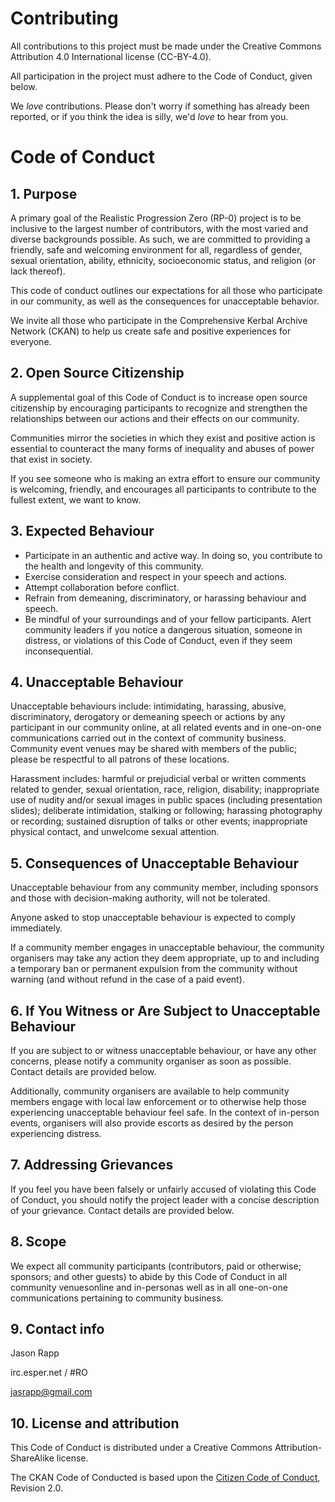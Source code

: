 # Contributing

All contributions to this project must be made under the Creative Commons Attribution 4.0 International license (CC-BY-4.0).

All participation in the project must adhere to the Code of Conduct, given below.

We *love* contributions. Please don't worry if something has already been reported, or if you think the idea is silly, we'd *love* to hear from you.

# Code of Conduct

## 1. Purpose

A primary goal of the Realistic Progression Zero (RP-0) project is to be inclusive to the largest number of contributors, with the most varied and diverse backgrounds possible. As such, we are committed to providing a friendly, safe and welcoming environment for all, regardless of gender, sexual orientation, ability, ethnicity, socioeconomic status, and religion (or lack thereof).

This code of conduct outlines our expectations for all those who participate in our community, as well as the consequences for unacceptable behavior.

We invite all those who participate in the Comprehensive Kerbal Archive Network (CKAN) to help us create safe and positive experiences for everyone.

## 2. Open Source Citizenship

A supplemental goal of this Code of Conduct is to increase open source citizenship by encouraging participants to recognize and strengthen the relationships between our actions and their effects on our community.

Communities mirror the societies in which they exist and positive action is essential to counteract the many forms of inequality and abuses of power that exist in society.

If you see someone who is making an extra effort to ensure our community is welcoming, friendly, and encourages all participants to contribute to the fullest extent, we want to know.

## 3. Expected Behaviour

* Participate in an authentic and active way. In doing so, you contribute to the health and longevity of this community.
* Exercise consideration and respect in your speech and actions.
* Attempt collaboration before conflict.
* Refrain from demeaning, discriminatory, or harassing behaviour and speech.
* Be mindful of your surroundings and of your fellow participants. Alert community leaders if you notice a dangerous situation, someone in distress, or violations of this Code of Conduct, even if they seem inconsequential.

## 4. Unacceptable Behaviour

Unacceptable behaviours include: intimidating, harassing, abusive, discriminatory, derogatory or demeaning speech or actions by any participant in our community online, at all related events and in one-on-one communications carried out in the context of community business. Community event venues may be shared with members of the public; please be respectful to all patrons of these locations.

Harassment includes: harmful or prejudicial verbal or written comments related to gender, sexual orientation, race, religion, disability; inappropriate use of nudity and/or sexual images in public spaces (including presentation slides); deliberate intimidation, stalking or following; harassing photography or recording; sustained disruption of talks or other events; inappropriate physical contact, and unwelcome sexual attention.

## 5. Consequences of Unacceptable Behaviour

Unacceptable behaviour from any community member, including sponsors and those with decision-making authority, will not be tolerated.

Anyone asked to stop unacceptable behaviour is expected to comply immediately.

If a community member engages in unacceptable behaviour, the community organisers may take any action they deem appropriate, up to and including a temporary ban or permanent expulsion from the community without warning (and without refund in the case of a paid event).

## 6. If You Witness or Are Subject to Unacceptable Behaviour

If you are subject to or witness unacceptable behaviour, or have any other concerns, please notify a community organiser as soon as possible. Contact details are provided below.

Additionally, community organisers are available to help community members engage with local law enforcement or to otherwise help those experiencing unacceptable behaviour feel safe. In the context of in-person events, organisers will also provide escorts as desired by the person experiencing distress.

## 7. Addressing Grievances

If you feel you have been falsely or unfairly accused of violating this Code of Conduct, you should notify the project leader with a concise description of your grievance. Contact details are provided below.

## 8. Scope

We expect all community participants (contributors, paid or otherwise; sponsors; and other guests) to abide by this Code of Conduct in all community venuesonline and in-personas well as in all one-on-one communications pertaining to community business.

## 9. Contact info

Jason Rapp

irc.esper.net / #RO

jasrapp@gmail.com

## 10. License and attribution

This Code of Conduct is distributed under a Creative Commons Attribution-ShareAlike license.

The CKAN Code of Conducted is based upon the [Citizen Code of Conduct](http://citizencodeofconduct.org/), Revision 2.0.